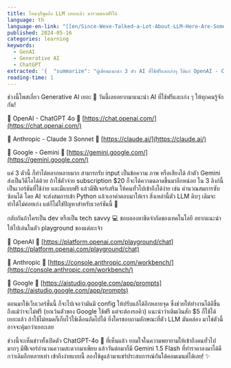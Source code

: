 ```yaml
---
title: ไหนๆก็พูดถึง LLM เยอะแล้ว มารวมของฟรีให้
language: th
language-en-link: "[[en/Since-Weve-Talked-a-Lot-About-LLM-Here-Are-Some-Free-Ones|Since-Weve-Talked-a-Lot-About-LLM-Here-Are-Some-Free-Ones]]"
published: 2024-05-16
categories: learning
keywords:
  - GenAI
  - Generative AI
  - ChatGPT
extracted: '{  "summarize": "ผู้เขียนแนะนำ 3 ตัว AI ที่ใช้ฟรีและเก่งๆ ได้แก่ OpenAI - ChatGPT 4o, Anthropic - Claude 3 Sonnet และ Google - Gemini ซึ่งสามารถรับ input เป็นข้อความ ภาพ หรือเสียงได้ และมีฟีเจอร์เสริมให้คนทั่วไปเข้าถึงได้ง่าย",  "keywords": ["Generative AI", "OpenAI", "ChatGPT", "Anthropic", "Claude", "Google", "Gemini"]}'
reading-time: 1
---
```

ช่วงนี้โพสเกี่ยว Generative AI เยอะ 🧠 วันนี้เลยอยากมาแนะนำ AI ที่ใช้ฟรีและเก่ง ๆ ให้ทุกคนรู้จักกัน!

🌟 OpenAI - ChatGPT 4o 🔗 [https://chat.openai.com/](https://chat.openai.com/)

🌟 Anthropic - Claude 3 Sonnet 🔗 [https://claude.ai/](https://claude.ai/)

🌟 Google - Gemini 🔗 [https://gemini.google.com/](https://gemini.google.com/)

แค่ 3 ตัวนี้ ก็ทำได้หลากหลายมาก สามารถรับ input เป็นข้อความ ภาพ หรือเสียงได้ ถ้าตัว Gemini ส่งเป็นวีดีโอได้ด้วย ถ้าใช้ตัวจ่าย subscription $20 ก็จะได้ความฉลาดขึ้นมาอีกหน่อย ใน 3 ลิงก์นี้เป็นเวอร์ชันที่ใช้ง่าย และมีแบบฟรี แล้วมีฟีเจอร์เสริม ให้คนทั่วไปเข้าถึงได้ง่าย เช่น คำนวณสมการซับซ้อนได้ โดย AI จะส่งสมการเข้า Python แล้วเอาคำตอบมาให้เรา สิ่งเหล่านี้ตัว LLM ดิบๆ เดิมจะทำได้ไม่ค่อยเก่ง แต่ก็ไม่ใช่ปัญหาสำหรับเวอร์ชันนี้ 💪

กลับกันถ้าใครเป็น dev หรือเป็น tech savvy 💻 ชอบลองหาขีดจำกัดของเทคโนโลยี อยากแนะนำให้ไปเล่นในตัว playground ของแต่ละเจ้า

🔹 OpenAI 🔗 [https://platform.openai.com/playground/chat](https://platform.openai.com/playground/chat)

🔹 Anthropic 🔗 [https://console.anthropic.com/workbench/](https://console.anthropic.com/workbench/)

🔹 Google 🔗 [https://aistudio.google.com/app/prompts](https://aistudio.google.com/app/prompts)

ตอนมาใช้เว็บเวอร์ชั่นนี้ ก็จะไปเจอว่ามันมี config ให้ปรับแก้ได้อีกหลายจุด ซึ่งช่วยให้ทำงานได้ดีขึ้น ถึงแม้ว่าจะไม่ฟรี (ยกเว้นตัวของ Google ใช้ฟรี แต่จะต้องรอคิว) แนะนำว่าเติมเงินสัก $5 ก็ใช้ได้เยอะแล้ว ถ้าใช้ไม่หมดก็เก็บไว้ใช้เดือนถัดไปได้ ยิ่งใครชอบถามลักษณะที่ตัว LLM มันคล่อง มาใช่ตัวนี้อาจจะคุ้มกว่าเยอะเลย

ช่วงนี้จะเห็นข่าวทั้งเปิดตัว ChatGPT-4o 📣 ที่เห็นแล้ว ยอมใจในความพยายามให้เข้าถึงคนทั่วไปมากๆ มีฟีเจอร์อำนวนความสะดวกมาเพียบ แล้ววันต่อมาก็มี Gemini 1.5 Flash ที่ทำราคาลงมาได้ดีกว่าเดิมอีกหลายเท่า เข้าถึงง่ายแบบนี้ ลองใช้ดูแล้วมาแชร์ประสบการณ์กันใต้คอมเมนต์ได้เลย! ✨